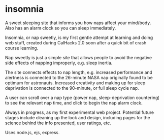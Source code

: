 # insomnia
A sweet sleeping site that informs you how naps affect your mind/body. Also has an alarm clock so you can sleep immediately.

Insomnia, or nap sweetly, is my first gentle attempt at learning and doing web stuff, created 
during CalHacks 2.0 soon after a quick bit of crash course learning.

Nap sweetly is just a simple site that allows people to avoid the negative side effects of napping
improperly, e.g. sleep inertia. 

The site connects effects to nap length, e.g. increased performance and alertness is connected
to the 26-minute NASA nap originally found to be optimum for astronauts. Increased creativity and making up for sleep
deprivation is connected to the 90-minute, or full sleep cycle nap. 

A user can scroll over a nap type (power nap, sleep-deprivation countering) to see the relevant nap time, 
and click to begin the nap alarm clock.

Always in progress, as my first experimental web project. Potential future stages include cleaning up the look and design,
including pages for the science behind the info presented, user ratings, etc. 

Uses node.js, ejs, express.
